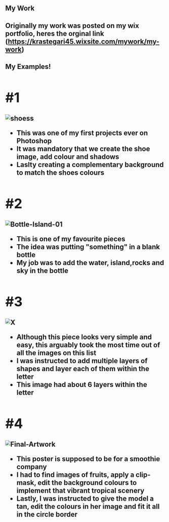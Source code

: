 ## My Work <br>


<strong> Originally my work was posted on my wix portfolio, heres the orginal link<strong>  (https://krastegari45.wixsite.com/mywork/my-work) 
----

 <h2> <strong>My Examples!<strong> <h2>

# #1
![shoess](https://user-images.githubusercontent.com/95322428/144935092-72bbf394-624c-4093-bfdc-ce0163b88b8a.png)

* This was one of my first projects ever on Photoshop
* It was mandatory that we create the shoe image, add colour and shadows
* Laslty creating a complementary background to match the shoes colours 

# #2

![Bottle-Island-01](https://user-images.githubusercontent.com/95322428/144938074-2aa4602b-3f60-446f-88b6-4e4164987cf9.png)

* This is one of my favourite pieces
* The idea was putting "something" in a blank bottle
* My job was to add the water, island,rocks and sky in the bottle

# #3

![X](https://user-images.githubusercontent.com/95322428/144938771-8e0a06d8-11be-466d-8cef-d41039bc386b.png)
* Although this piece looks very simple and easy, this arguably took the most time out of all the images on this list
* I was instructed to add multiple layers of shapes and layer each of them within the letter
* This image had about 6 layers within the letter

# #4

![Final-Artwork](https://user-images.githubusercontent.com/95322428/144940457-b5f3543c-7e8e-42ba-a35e-3b7f663e38e9.png)

* This poster is supposed to be for a smoothie company
* I had to find images of fruits, apply a clip-mask, edit the background colours to implement that vibrant tropical scenery 
* Lastly, I was instructed to give the model a tan, edit the colours in her image and fit it all in the circle border